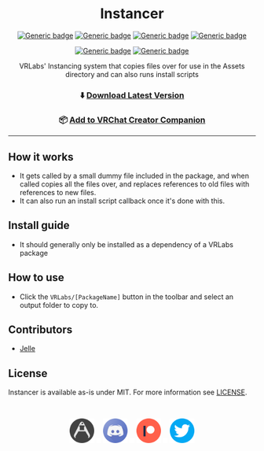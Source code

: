 ﻿<div align="center">

# Instancer

[![Generic badge](https://img.shields.io/github/downloads/VRLabs/Instancer/total?label=Downloads)](https://github.com/VRLabs/Instancer/releases/latest)
[![Generic badge](https://img.shields.io/badge/License-MIT-informational.svg)](https://github.com/VRLabs/Instancer/blob/main/LICENSE)
[![Generic badge](https://img.shields.io/badge/Unity-2019.4.31f1-lightblue.svg)](https://unity3d.com/unity/whats-new/2019.4.31)
[![Generic badge](https://img.shields.io/badge/SDK-AvatarSDK3-lightblue.svg)](https://vrchat.com/home/download)

[![Generic badge](https://img.shields.io/discord/706913824607043605?color=%237289da&label=DISCORD&logo=Discord&style=for-the-badge)](https://discord.vrlabs.dev/)
[![Generic badge](https://img.shields.io/endpoint.svg?url=https%3A%2F%2Fshieldsio-patreon.vercel.app%2Fapi%3Fusername%3Dvrlabs%26type%3Dpatrons&style=for-the-badge)](https://patreon.vrlabs.dev/)

VRLabs' Instancing system that copies files over for use in the Assets directory and can also runs install scripts

### ⬇️ [Download Latest Version](https://github.com/VRLabs/Instancer/releases/latest)

### 📦 [Add to VRChat Creator Companion](https://vrlabs.dev/packages?package=dev.vrlabs.instancer)

</div>

---

## How it works

* It gets called by a small dummy file included in the package, and when called copies all the files over, and replaces references to old files with references to new files.
* It can also run an install script callback once it's done with this.

## Install guide

* It should generally only be installed as a dependency of a VRLabs package

## How to use

* Click the `VRLabs/[PackageName]` button in the toolbar and select an output folder to copy to.

## Contributors

* [Jelle](https://jellejurre.dev)

## License

Instancer is available as-is under MIT. For more information see [LICENSE](https://github.com/VRLabs/Instancer/blob/main/LICENSE).

​

<div align="center">

[<img src="https://github.com/VRLabs/Resources/raw/main/Icons/VRLabs.png" width="50" height="50">](https://vrlabs.dev "VRLabs")
<img src="https://github.com/VRLabs/Resources/raw/main/Icons/Empty.png" width="10">
[<img src="https://github.com/VRLabs/Resources/raw/main/Icons/Discord.png" width="50" height="50">](https://discord.vrlabs.dev/ "VRLabs")
<img src="https://github.com/VRLabs/Resources/raw/main/Icons/Empty.png" width="10">
[<img src="https://github.com/VRLabs/Resources/raw/main/Icons/Patreon.png" width="50" height="50">](https://patreon.vrlabs.dev/ "VRLabs")
<img src="https://github.com/VRLabs/Resources/raw/main/Icons/Empty.png" width="10">
[<img src="https://github.com/VRLabs/Resources/raw/main/Icons/Twitter.png" width="50" height="50">](https://twitter.com/vrlabsdev "VRLabs")

</div>

